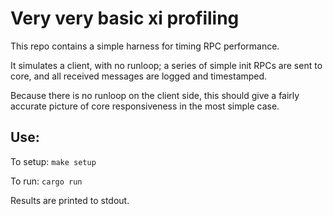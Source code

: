 # Very very basic xi profiling

This repo contains a simple harness for timing RPC performance.

It simulates a client, with no runloop; a series of simple init RPCs
are sent to core, and all received messages are logged and timestamped.

Because there is no runloop on the client side, this should give a
fairly accurate picture of core responsiveness in the most simple case.


## Use:

To setup: `make setup`

To run: `cargo run`

Results are printed to stdout.
